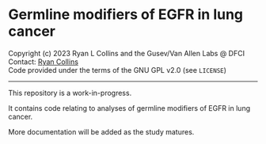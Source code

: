 # Germline modifiers of EGFR in lung cancer  

Copyright (c) 2023 Ryan L Collins and the Gusev/Van Allen Labs @ DFCI  
Contact: [Ryan Collins](mailto:Ryan_Collins@dfci.harvard.edu)  
Code provided under the terms of the GNU GPL v2.0 (see `LICENSE`)

---  

This repository is a work-in-progress.  

It contains code relating to analyses of germline modifiers of EGFR in lung cancer.  

More documentation will be added as the study matures.  
